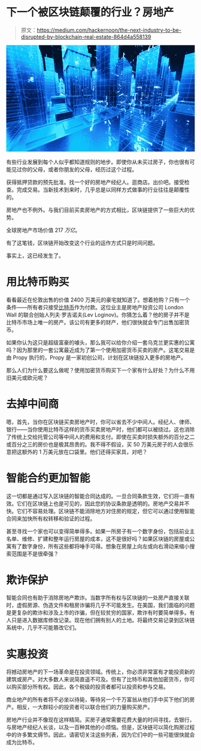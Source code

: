 # 下一个被区块链颠覆的行业？房地产

> 原文：<https://medium.com/hackernoon/the-next-industry-to-be-disrupted-by-blockchain-real-estate-864d4a558139>

![](img/fb6d0fbb7d2514504aa2ea04cbddcd18.png)

有些行业发展到每个人似乎都知道规则的地步。即使你从未买过房子，你也很有可能见过你的父母，或者你朋友的父母，经历过这个过程。

获得抵押贷款的预先批准。找一个好的房地产经纪人。逛商店。出价吧。接受检查。完成交易。当新技术到来时，几乎总是以同样方式做事的行业往往是颠覆性的。

房地产也不例外。与我们目前买卖房地产的方式相比，区块链提供了一些巨大的优势。

全球房地产市场价值 217 *万亿*。

有了这笔钱，区块链开始改变这个行业的运作方式只是时间问题。

事实上，这已经发生了。

# **用比特币购买**

看看最近在伦敦出售的价值 2400 万美元的豪宅就知道了。想着抢购？只有一个条件——所有者只接受[比特币](https://hackernoon.com/tagged/bitcoin)作为付款。这位业主是房地产投资公司 London Wall 的联合创始人列夫·罗吉诺夫(Lev Loginov)。你猜怎么着？他的房子并不是比特币市场上唯一的房产。该公司有更多的财产，他们很快就会专门出售加密货币。

如果你认为这只是超级富豪的噱头，那么我可以给你介绍一套乌克兰更实惠的公寓吗？因为那里的一套公寓最近成为了第一个使用加密货币买卖的房产。这笔交易是由 Propy 执行的，Propy 是一家初创公司，计划在区块链投入更多的房地产。

那么人们为什么要这么做呢？使用加密货币购买下一个家有什么好处？为什么不用旧美元或欧元呢？

# **去掉中间商**

嗯，首先，当你在区块链买卖房地产时，你可以省去不少中间人。经纪人、律师、银行——当你使用比特币这样的货币买卖房地产时，他们都可以被绕过。这也消除了传统上交给托管公司等中间人的费用和支付。即使在买卖时损失额外的百分之二或百分之三的房价也是极其昂贵的。我不得不假设，买 50 万美元房子的人会很乐意把这额外的 1 万美元放在口袋里。他们还得买家具，对吧？

# **智能合约更加智能**

这一切都是通过写入区块链的智能合同达成的。一旦合同条款生效，它们将一直有效。它们在区块链上也是可见的，因此您的协议条款是透明的。房地产交易并不快。它们不容易处理。区块链不能消除地方对住房的规定，但它可以通过使用智能合同来加快所有权转移和验证的过程。

甚至寻找一个家也可以变得简单得多。如果一所房子有一个数字身份，包括前业主名单、维修、扩建和整年运行房屋的成本，这不是很好吗？如果区块链的房屋或公寓有了数字身份，所有这些都将唾手可得。想象在房屋上向左或向右滑动来缩小搜索范围是不是很牵强？

# **欺诈保护**

智能合同也有助于消除房地产欺诈。当数字所有权与区块链的一处房产直接关联时，虚假房源、伪造文件和租房诈骗将几乎不可能发生。在美国，我们面临的问题是更复杂的欺诈和涉及上市的诈骗，但在较贫穷的国家，欺诈有时要简单得多。有人只是进入数据库修改记录。现在他们拥有别人的土地。将最终交易记录到区块链系统中，几乎不可能篡改它们。

# **实惠投资**

将撼动房地产的下一场革命是在投资领域。传统上，你必须非常富有才能投资新的建筑或房产。对大多数人来说简直遥不可及。但有了比特币和其他加密货币，你可以购买部分所有权。因此，各个税级的投资者都可以投资和参与交易。

商业地产的所有者将不必坐以待毙，等待另一个千万富翁从他们手中买下他们的房产。相反，一大群较小的投资者可以联合他们的力量购买房产。

房地产行业并不像现在这样精简。买房子通常需要花费大量的时间寻找，去银行，与房地产经纪人长谈，以及一百种其他的小烦恼。但是，区块链可以简化购房过程中的许多繁文缛节。因此，请密切关注这些列表，因为它们中的一些可能很快就会成为比特币。